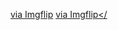 
<a href="https://imgflip.com/gif/3t3epv">via Imgflip</a>
<a href="https://imgflip.com/gif/3t3f0q">via Imgflip</
